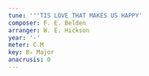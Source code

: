 ```yaml
---
tune: '''TIS LOVE THAT MAKES US HAPPY'
composer: F. E. Belden
arranger: W. E. Hickson
year: '-'
meter: C.M
key: B♭ Major
anacrusis: 0
---
```

